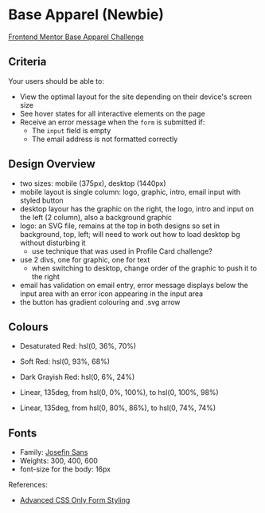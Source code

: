 # Base Apparel (Newbie)

[Frontend Mentor Base Apparel Challenge](https://www.frontendmentor.io/challenges/base-apparel-coming-soon-page-5d46b47f8db8a7063f9331a0)

## Criteria

Your users should be able to:

- View the optimal layout for the site depending on their device's screen size
- See hover states for all interactive elements on the page
- Receive an error message when the `form` is submitted if:
  - The `input` field is empty
  - The email address is not formatted correctly

## Design Overview

- two sizes: mobile (375px), desktop (1440px)
- mobile layout is single column: logo, graphic, intro, email input with styled
  button
- desktop layour has the graphic on the right, the logo, intro and input on the
  left (2 column), also a background graphic
- logo: an SVG file, remains at the top in both designs so set in background,
  top, left; will need to work out how to load desktop bg without disturbing it
  - use technique that was used in Profile Card challenge?
- use 2 divs, one for graphic, one for text
  - when switching to desktop, change order of the graphic to push it to the
    right
- email has validation on email entry, error message displays below the input
  area with an error icon appearing in the input area
- the button has gradient colouring and .svg arrow

## Colours

- Desaturated Red: hsl(0, 36%, 70%)
- Soft Red: hsl(0, 93%, 68%)
- Dark Grayish Red: hsl(0, 6%, 24%)

- Linear, 135deg, from hsl(0, 0%, 100%), to hsl(0, 100%, 98%)
- Linear, 135deg, from hsl(0, 80%, 86%), to hsl(0, 74%, 74%)

## Fonts

- Family: [Josefin Sans](https://fonts.google.com/specimen/Josefin+Sans)
- Weights: 300, 400, 600
- font-size for the body: 16px

References:

- [Advanced CSS Only Form Styling](https://www.jonathan-harrell.com/blog/advanced-css-only-form-styling/)
